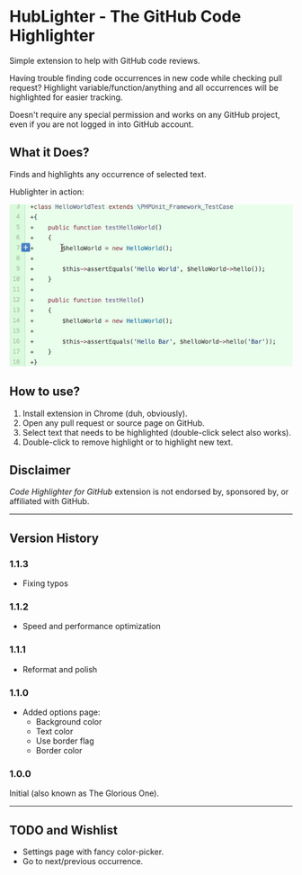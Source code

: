 # HubLighter - The GitHub Code Highlighter

Simple extension to help with GitHub code reviews.

Having trouble finding code occurrences in new code while checking pull request? 
Highlight variable/function/anything and all occurrences will be highlighted for easier tracking. 

Doesn't require any special permission and works on any GitHub project, even if you are not logged in into GitHub account.

## What it Does?

Finds and highlights any occurrence of selected text.

Hublighter in action:

![Hublighter in action](readme-hublighter-in-action.gif)

## How to use?

1. Install extension in Chrome (duh, obviously).
2. Open any pull request or source page on GitHub.
3. Select text that needs to be highlighted (double-click select also works).
4. Double-click to remove highlight or to highlight new text.

## Disclaimer

_Code Highlighter for GitHub_ extension is not endorsed by, sponsored by, or affiliated with GitHub.

---

## Version History

### 1.1.3

* Fixing typos

### 1.1.2

* Speed and performance optimization

### 1.1.1

* Reformat and polish

### 1.1.0

* Added options page: 
  * Background color
  * Text color
  * Use border flag
  * Border color

### 1.0.0
Initial (also known as The Glorious One).

---

## TODO and Wishlist

* Settings page with fancy color-picker.
* Go to next/previous occurrence.
